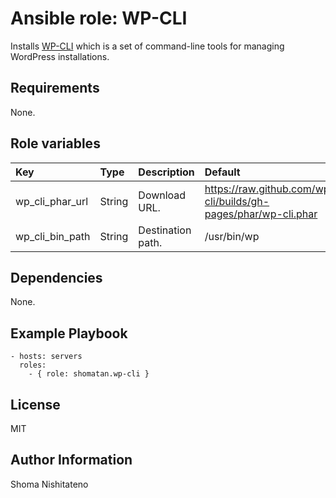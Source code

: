 Ansible role: WP-CLI
=========

Installs [WP-CLI](http://wp-cli.org/) which is a set of command-line tools for managing WordPress installations.

Requirements
------------

None.

Role variables
------------

|Key|Type|Description|Default|
|:--|:---|:----------|:------|
|wp_cli_phar_url|String|Download URL.|https://raw.github.com/wp-cli/builds/gh-pages/phar/wp-cli.phar|
|wp_cli_bin_path|String|Destination path.|/usr/bin/wp|

Dependencies
------------

None.

Example Playbook
------------

    - hosts: servers
      roles:
        - { role: shomatan.wp-cli }

License
-------

MIT

Author Information
------------------

Shoma Nishitateno